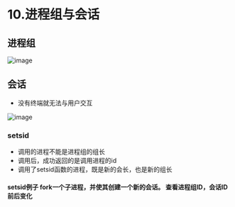# 10.进程组与会话  

## 进程组  

![image](https://user-images.githubusercontent.com/58176267/172509872-0a7ab6ba-1511-4d9e-baf2-31792ef01aed.png)  

## 会话  

* 没有终端就无法与用户交互  

![image](https://user-images.githubusercontent.com/58176267/172511998-92cf2889-49d3-4fd7-ad56-f6788f7daa68.png)  


### setsid  

* 调用的进程不能是进程组的组长  
* 调用后，成功返回的是调用进程的id
* 调用了setsid函数的进程，既是新的会长，也是新的组长  

#### setsid例子  fork一个子进程，并使其创建一个新的会话。 查看进程组ID，会话ID前后变化  







